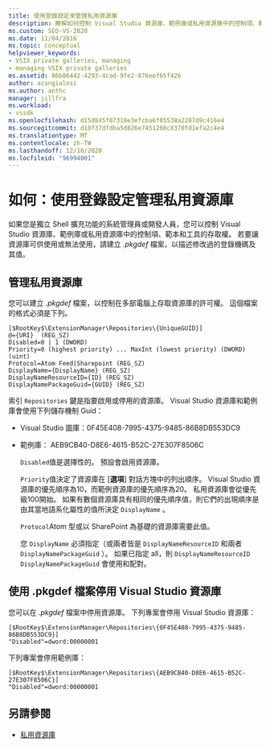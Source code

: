 ```yaml
---
title: 使用登錄設定來管理私用資源庫
description: 瞭解如何控制 Visual Studio 資源庫、範例庫或私用資源庫中的控制項、範本和工具的存取權。
ms.custom: SEO-VS-2020
ms.date: 11/04/2016
ms.topic: conceptual
helpviewer_keywords:
- VSIX private galleries, managing
- managing VSIX private galleries
ms.assetid: 86b86442-4293-4cad-9fe2-876eef65f426
author: acangialosi
ms.author: anthc
manager: jillfra
ms.workload:
- vssdk
ms.openlocfilehash: d15d845f07310e3efcba6f05538a2207d9c416e4
ms.sourcegitcommit: d10f37dfdba5d826e7451260c8370fd1efa2c4e4
ms.translationtype: MT
ms.contentlocale: zh-TW
ms.lasthandoff: 12/10/2020
ms.locfileid: "96994001"
---
```

# <a name="how-to-manage-a-private-gallery-by-using-registry-settings"></a>如何：使用登錄設定管理私用資源庫
如果您是獨立 Shell 擴充功能的系統管理員或開發人員，您可以控制 Visual Studio 資源庫、範例庫或私用資源庫中的控制項、範本和工具的存取權。 若要讓資源庫可供使用或無法使用，請建立 *.pkgdef* 檔案，以描述修改過的登錄機碼及其值。

## <a name="manage-private-galleries"></a>管理私用資源庫
 您可以建立 *.pkgdef* 檔案，以控制在多部電腦上存取資源庫的許可權。 這個檔案的格式必須是下列。

```
[$RootKey$\ExtensionManager\Repositories\{UniqueGUID}]
@={URI}  (REG_SZ)
Disabled=0 | 1 (DWORD)
Priority=0 (highest priority) ... MaxInt (lowest priority) (DWORD) (uint)
Protocol=Atom Feed|Sharepoint (REG_SZ)
DisplayName={DisplayName} (REG_SZ)
DisplayNameResourceID={ID} (REG_SZ)
DisplayNamePackageGuid={GUID} (REG_SZ)

```

 索引 `Repositories` 鍵是指要啟用或停用的資源庫。 Visual Studio 資源庫和範例庫會使用下列儲存機制 Guid：

- Visual Studio 圖庫：0F45E408-7995-4375-9485-86B8DB553DC9

- 範例庫： AEB9CB40-D8E6-4615-B52C-27E307F8506C

  `Disabled`值是選擇性的。 預設會啟用資源庫。

  `Priority`值決定了資源庫在 [**選項**] 對話方塊中的列出順序。 Visual Studio 資源庫的優先順序為10，而範例資源庫的優先順序為20。 私用資源庫會從優先級100開始。 如果有數個資源庫具有相同的優先順序值，則它們的出現順序是由其當地語系化屬性的值所決定 `DisplayName` 。

  `Protocol`Atom 型或以 SharePoint 為基礎的資源庫需要此值。

  您 `DisplayName` 必須指定（或兩者皆是 `DisplayNameResourceID` 和兩者 `DisplayNamePackageGuid` ）。 如果已指定 all，則 `DisplayNameResourceID` `DisplayNamePackageGuid` 會使用和配對。

## <a name="disable-the-visual-studio-gallery-using-a-pkgdef-file"></a>使用 .pkgdef 檔案停用 Visual Studio 資源庫
 您可以在 *.pkgdef* 檔案中停用資源庫。 下列專案會停用 Visual Studio 資源庫：

```
[$RootKey$\ExtensionManager\Repositories\{0F45E408-7995-4375-9485-86B8DB553DC9}]
"Disabled"=dword:00000001

```

 下列專案會停用範例庫：

```
[$RootKey$\ExtensionManager\Repositories\{AEB9CB40-D8E6-4615-B52C-27E307F8506C}]
"Disabled"=dword:00000001

```

## <a name="see-also"></a>另請參閱
- [私用資源庫](../extensibility/private-galleries.md)
